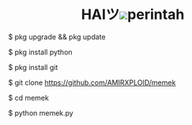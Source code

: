 

<h1 align="center">HAIツ<img src="https://g.top4top.io/p_23744fitp0.jpg


# perintah
$ pkg upgrade && pkg update

$ pkg install python

$ pkg install git

$ git clone https://github.com/AMIRXPLOID/memek

$ cd memek

$ python memek.py







